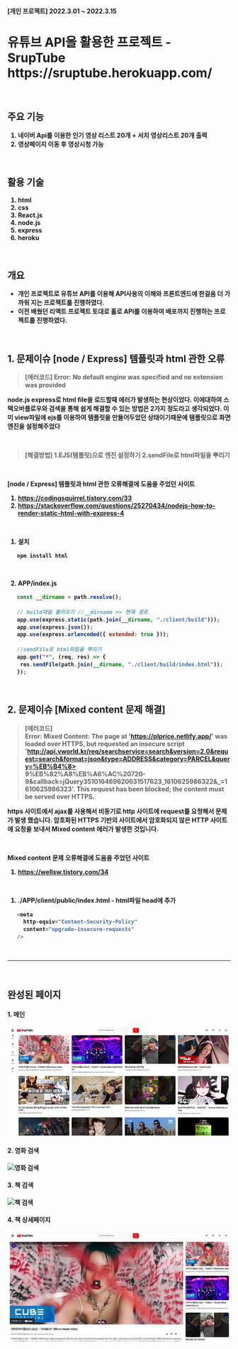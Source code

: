 <b>[개인 프로젝트] 2022.3.01 ~ 2022.3.15


  <h1> 유튜브 API을 활용한 프로젝트 - SrupTube </br> https://sruptube.herokuapp.com/</h1>
  
  </br>
  
## 주요 기능 
  1. 네이버 Api를 이용한 인기 영상 리스트 20개 + 서치 영상리스트 20개 출력
  2. 영상페이지 이동 후 영상시청 가능
  
</br>
  
## 활용 기술
  1. html
  2. css
  3. React.js
  4. node.js
  5. express
  6. heroku


</br>

## 개요 
- 개인 프로젝트로 유튜브 API를 이용해 API사용의 이해와 프론트엔드에 한걸음 더 가까워 지는 프로젝트를 진행하였다.
- 이전 배웠던 리액트 프로젝트 토대로 홀로 API를 이용하여 배포까지 진행하는 프로젝트를 진행하였다.
 

</br>

## 1. 문제이슈 [node / Express] 템플릿과 html 관한 오류 

> 
> [에러코드] 
> Error: No default engine was specified and no extension was provided
> 


node.js express로 html file을 로드할때 에러가 발생하는 현상이었다. 
이에대하여 스택오버플로우와 검색을 통해 쉽게 해결할 수 있는 방법은 2가지 정도라고 생각되었다.
이미 view파일에 ejs를 이용하여 템플릿을 만들어두었던 상태이기때문에 탬플릿으로 화면엔진을 설정해주었다

</br>

> 
> [해결방법] 
> 1.EJS(탬플릿)으로 엔진 설정하기   2.sendFile로 html파일을 뿌리기
> 



</br>

[node / Express] 템플릿과 html 관한 오류해결에 도움을 주었던 사이트 
1. https://codingsquirrel.tistory.com/33
2. https://stackoverflow.com/questions/25270434/nodejs-how-to-render-static-html-with-express-4

</br> 

1. 설치
 ```javascript
    npm install html
 ```
 
 </br> 
 
 2. APP/index.js
 ```javascript
    const __dirname = path.resolve();
    
    // build파일 불러오기 //__dirname => 현재 경로
    app.use(express.static(path.join(__dirname, "./client/build"))); 
    app.use(express.json());
    app.use(express.urlencoded({ extended: true }));
    
    //sendFile로 html파일을 뿌리기
    app.get("*", (req, res) => {
     res.sendFile(path.join(__dirname, "./client/build/index.html"));
    });
 ```

</br>


## 2. 문제이슈 [Mixed content 문제 해결]

> 
> [에러코드] </br>
> Error: Mixed Content: The page at 'https://plprice.netlify.app/' was loaded over HTTPS, but requested an insecure script </br>
>'http://api.vworld.kr/req/searchservice=search&version=2.0&request=search&format=json&type=ADDRESS&category=PARCEL&query=%EB%B4%8>  
> 9%EB%82%A8%EB%A6%AC%20720-9&callback=jQuery351016469620631517623_1610625986322&_=1610625986323'. 
> This request has been blocked; the content must be served over HTTPS.
> 


https 사이트에서 ajax를 사용해서 비동기로 http 사이트에 request를 요청해서 문제가 발생 했습니다. 암호화된 HTTPS 기반의 사이트에서 암호화되지 않은 HTTP 사이트에 요청을 보내서 Mixed content 에러가 발생한 것입니다.

</br>


Mixed content 문제 오류해결에 도움을 주었던 사이트 
1. https://wellsw.tistory.com/34


</br> 

1. ./APP/client/public/index.html - html파일 head에 추가
 ```javascript
    <meta
      http-equiv="Content-Security-Policy"
      content="upgrade-insecure-requests"
    />
 ```
 
</br>

--------------------------------------------

</br>
 
 ## 완성된 페이지
 
#### 1. 메인
![메인](images/main.png)
 
#### 2. 영화 검색
![영화 검색](images/movie.png)
  
#### 3. 책 검색
![책 검색](images/book.png)
   
#### 4. 책 상세페이지
![책 상세페이지](images/detail.png)


